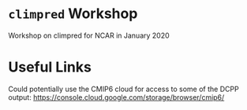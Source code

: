 # `climpred` Workshop
Workshop on climpred for NCAR in January 2020

# Useful Links

Could potentially use the CMIP6 cloud for access to some of the DCPP output: https://console.cloud.google.com/storage/browser/cmip6/
